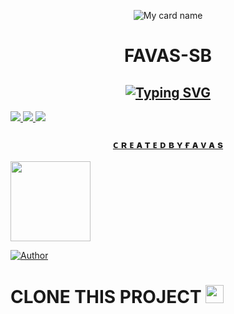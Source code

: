 <div align="center">

![My card name](https://cardivo.vercel.app/api?name=FAVAS%20-%20SB&description=Hi,%20Welcome%20To%20My%20Profile%20❤&image=https://i.imgur.com/qhTS2sx.jpeg?q=tbn:ANd9GcR7aMC3bf4bg4l_nhYS2Un9FXbFYcB4T83Shjk8xSUZDh_D61LFpzbpeqLW&s=10?v=4&backgroundColor=%23ecf0f1&instagram=_f_avas_&github=FAVAS-SB&)



# FAVAS-SB

## [![Typing SVG](https://readme-typing-svg.herokuapp.com?font=Lemon+milk&color=F70000&lines=Welcome+To+My+Profile+💖;Created+by+Favas;With+Love+FAVAS-SB)](https://git.io/typing-svg)

</div>

<p align="center">

  <a href="https://instagram.com/_f_avas_?utm_medium=copy_link"><img src="https://img.shields.io/badge/Instagram-E4405F?style=for-the-badge&logo=instagram&logoColor=white"/> 
  <a href="https://wa.me/919072035079"><img src="https://img.shields.io/badge/WhatsApp-25D366?style=for-the-badge&logo=whatsapp&logoColor=white" />
  <a href="https://wa.me/50237779666"><img src="https://img.shields.io/badge/WhatsApp-25D366?style=for-the-badge&logo=whatsapp&logoColor=white" />
 
</p>

    

<h3 align="center"> 
ᴄ ʀ ᴇ ᴀ ᴛ ᴇ ᴅ  ʙ ʏ  ғ ᴀ ᴠ ᴀ s
</h3>

<p align="center">

  <a href="https://github.com/FAVAS-SB"><img src="https://i.imgur.com/FA9DZzH.jpeg" height="128" width="128" /></a>


</p>

<p align="center">

  <a href="https://github.com/FAVAS-SB"><img title="Author" src="https://img.shields.io/badge/Author-𝐅𝚨𝛁𝚨𝐒-purple.svg?style=for-the-badge&logo=github" /></a>

<p align="center">

# CLONE THIS PROJECT  <img src="https://github.com/TheDudeThatCode/TheDudeThatCode/blob/master/Assets/hmm.gif" width="29px">
